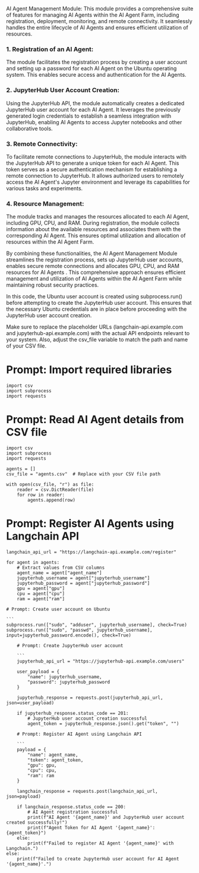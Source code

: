 AI Agent Management Module: This module provides a comprehensive suite of features for managing AI Agents within the AI Agent Farm, including registration, deployment, monitoring, and remote connectivity. It seamlessly handles the entire lifecycle of AI Agents and ensures efficient utilization of resources.

### 1. Registration of an AI Agent:
The module facilitates the registration process by creating a user account and setting up a password for each AI Agent on the Ubuntu operating system. This enables secure access and authentication for the AI Agents.

### 2. JupyterHub User Account Creation:
Using the JupyterHub API, the module automatically creates a dedicated JupyterHub user account for each AI Agent. It leverages the previously generated login credentials to establish a seamless integration with JupyterHub, enabling AI Agents to access Jupyter notebooks and other collaborative tools.

### 3. Remote Connectivity:
To facilitate remote connections to JupyterHub, the module interacts with the JupyterHub API to generate a unique token for each AI Agent. This token serves as a secure authentication mechanism for establishing a remote connection to JupyterHub. It allows authorized users to remotely access the AI Agent's Jupyter environment and leverage its capabilities for various tasks and experiments.

### 4. Resource Management:
The module tracks and manages the resources allocated to each AI Agent, including GPU, CPU, and RAM. During registration, the module collects information about the available resources and associates them with the corresponding AI Agent. This ensures optimal utilization and allocation of resources within the AI Agent Farm.

By combining these functionalities, the AI Agent Management Module streamlines the registration process, sets up JupyterHub user accounts, enables secure remote connections and allocates GPU, CPU, and RAM resources for AI Agents . This comprehensive approach ensures efficient management and utilization of AI Agents within the AI Agent Farm while maintaining robust security practices.


In this  code, the Ubuntu user account is created using subprocess.run() before attempting to create the JupyterHub user account. This ensures that the necessary Ubuntu credentials are in place before proceeding with the JupyterHub user account creation.

Make sure to replace the placeholder URLs (langchain-api.example.com and jupyterhub-api.example.com) with the actual API endpoints relevant to your system. Also, adjust the csv_file variable to match the path and name of your CSV file.


# Prompt: Import required libraries
```
import csv
import subprocess
import requests
```
# Prompt: Read AI Agent details from CSV file
```
import csv
import subprocess
import requests

agents = []
csv_file = "agents.csv"  # Replace with your CSV file path

with open(csv_file, "r") as file:
    reader = csv.DictReader(file)
    for row in reader:
        agents.append(row)
```
# Prompt: Register AI Agents using Langchain API

```
langchain_api_url = "https://langchain-api.example.com/register"

for agent in agents:
    # Extract values from CSV columns
    agent_name = agent["agent_name"]
    jupyterhub_username = agent["jupyterhub_username"]
    jupyterhub_password = agent["jupyterhub_password"]
    gpu = agent["gpu"]
    cpu = agent["cpu"]
    ram = agent["ram"]

```
    # Prompt: Create user account on Ubuntu
    
    ```
    subprocess.run(["sudo", "adduser", jupyterhub_username], check=True)
    subprocess.run(["sudo", "passwd", jupyterhub_username], input=jupyterhub_password.encode(), check=True)

```
    # Prompt: Create JupyterHub user account

    ```
    jupyterhub_api_url = "https://jupyterhub-api.example.com/users"

    user_payload = {
        "name": jupyterhub_username,
        "password": jupyterhub_password
    }

    jupyterhub_response = requests.post(jupyterhub_api_url, json=user_payload)

    if jupyterhub_response.status_code == 201:
        # JupyterHub user account creation successful
        agent_token = jupyterhub_response.json().get("token", "")
```
        # Prompt: Register AI Agent using Langchain API

        ```
        payload = {
            "name": agent_name,
            "token": agent_token,
            "gpu": gpu,
            "cpu": cpu,
            "ram": ram
        }

        langchain_response = requests.post(langchain_api_url, json=payload)

        if langchain_response.status_code == 200:
            # AI Agent registration successful
            print(f"AI Agent '{agent_name}' and JupyterHub user account created successfully!")
            print(f"Agent Token for AI Agent '{agent_name}': {agent_token}")
        else:
            print(f"Failed to register AI Agent '{agent_name}' with Langchain.")
    else:
        print(f"Failed to create JupyterHub user account for AI Agent '{agent_name}'.")
```

